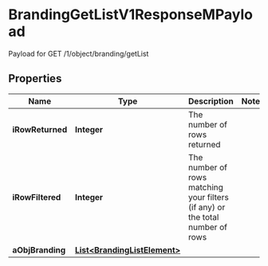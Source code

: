 

# BrandingGetListV1ResponseMPayload

Payload for GET /1/object/branding/getList

## Properties

| Name | Type | Description | Notes |
|------------ | ------------- | ------------- | -------------|
|**iRowReturned** | **Integer** | The number of rows returned |  |
|**iRowFiltered** | **Integer** | The number of rows matching your filters (if any) or the total number of rows |  |
|**aObjBranding** | [**List&lt;BrandingListElement&gt;**](BrandingListElement.md) |  |  |



